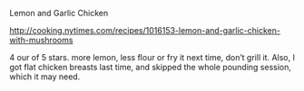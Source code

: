Lemon and Garlic Chicken

http://cooking.nytimes.com/recipes/1016153-lemon-and-garlic-chicken-with-mushrooms

4 our of 5 stars. more lemon, less flour or fry it next time, don’t grill it. Also, I got flat chicken breasts last time, and skipped the whole pounding session, which it may need. 